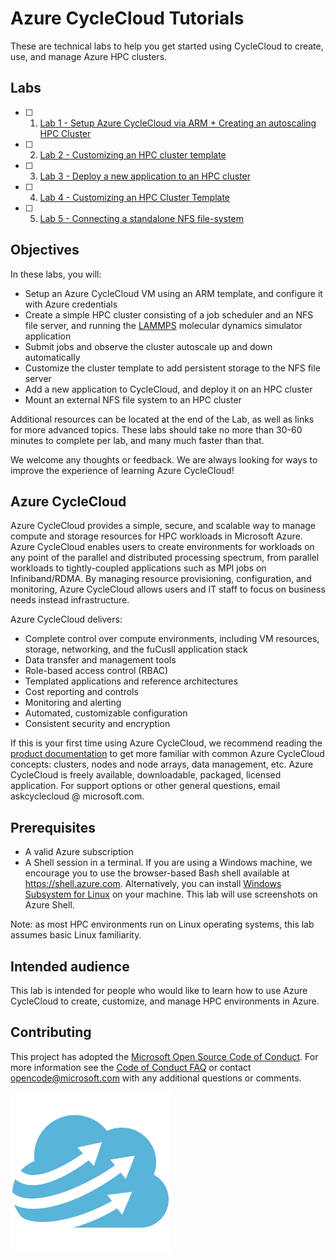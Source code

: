 # Azure CycleCloud Tutorials

These are technical labs to help you get started using CycleCloud to create, use, and manage Azure HPC clusters. 

## Labs

- [ ] 1. [Lab 1 - Setup Azure CycleCloud via ARM + Creating an autoscaling HPC Cluster](/Lab1/Tutorial.md)
- [ ] 2. [Lab 2 - Customizing an HPC cluster template](/Lab2/Tutorial.md)
- [ ] 3. [Lab 3 - Deploy a new application to an HPC cluster](/Lab3/Tutorial.md)
- [ ] 4. [Lab 4 - Customizing an HPC Cluster Template](/Lab4/Tutorial.md)
- [ ] 5. [Lab 5 - Connecting a standalone NFS file-system](/Lab5/Tutorial.md)

## Objectives
In these labs, you will:

* Setup an Azure CycleCloud VM using an ARM template, and configure it with Azure credentials
* Create a simple HPC cluster consisting of a job scheduler and an NFS file server, and running the [LAMMPS](https://lammps.sandia.gov/) molecular dynamics simulator application
* Submit jobs and observe the cluster autoscale up and down automatically
* Customize the cluster template to add persistent storage to the NFS file server
* Add a new application to CycleCloud, and deploy it on an HPC cluster
* Mount an external NFS file system to an HPC cluster

Additional resources can be located at the end of the Lab, as well as links for more advanced topics. These labs should take no more than 30-60 minutes to complete per lab, and many much faster than that.

We welcome any thoughts or feedback. We are always looking for ways to improve the experience of learning Azure CycleCloud!

## Azure CycleCloud

Azure CycleCloud provides a simple, secure, and scalable way to manage compute and storage resources for HPC workloads in Microsoft Azure. Azure CycleCloud enables users to create environments for workloads on any point of the parallel and distributed processing spectrum, from parallel workloads to tightly-coupled applications such as MPI jobs on Infiniband/RDMA. By managing resource provisioning, configuration, and monitoring, Azure CycleCloud allows users and IT staff to focus on business needs instead infrastructure.

Azure CycleCloud delivers:

* Complete control over compute environments, including VM resources, storage, networking, and the fuCusll application stack
* Data transfer and management tools
* Role-based access control (RBAC)
* Templated applications and reference architectures
* Cost reporting and controls
* Monitoring and alerting
* Automated, customizable configuration
* Consistent security and encryption

If this is your first time using Azure CycleCloud, we recommend reading the [product documentation](https://docs.microsoft.com/en-us/azure/cyclecloud) to get more familiar with common Azure CycleCloud concepts: clusters, nodes and node arrays, data management, etc. Azure CycleCloud is freely available, downloadable, packaged, licensed application. For support options or other general questions, email askcyclecloud @ microsoft.com.

## Prerequisites

* A valid Azure subscription
* A Shell session in a terminal. If you are using a Windows machine, we
  encourage you to use the browser-based Bash shell available at
  https://shell.azure.com. Alternatively, you can install [Windows Subsystem for
  Linux](https://docs.microsoft.com/en-us/windows/wsl/install-win10) on your
  machine. This lab will use screenshots on Azure Shell.

Note: as most HPC environments run on Linux operating systems, this lab assumes basic Linux familiarity. 


## Intended audience

This lab is intended for people who would like to learn how to use Azure CycleCloud to create, customize, and manage HPC environments in Azure.

## Contributing

This project has adopted the [Microsoft Open Source Code of Conduct](https://opensource.microsoft.com/codeofconduct/). For more information see the [Code of Conduct FAQ](https://opensource.microsoft.com/codeofconduct/faq/) or contact [opencode@microsoft.com](mailto:opencode@microsoft.com) with any additional questions or comments.

![CycleCloud Logo](Cloud_Cycle_256.png)

